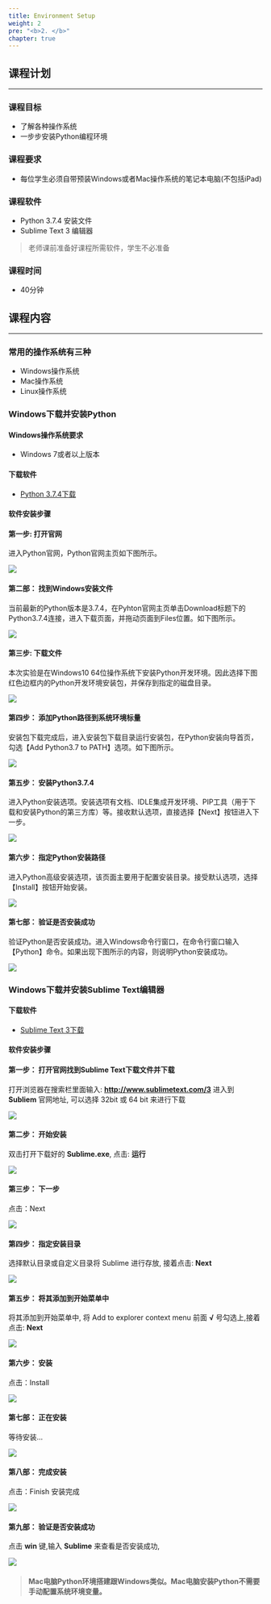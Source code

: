 ```yaml
---
title: Environment Setup
weight: 2
pre: "<b>2. </b>"
chapter: true
---
```


## 课程计划
<hr/>

### 课程目标
- 了解各种操作系统
- 一步步安装Python编程环境

### 课程要求
- 每位学生必须自带预装Windows或者Mac操作系统的笔记本电脑(不包括iPad)

### 课程软件
- Python 3.7.4 安装文件
- Sublime Text 3 编辑器

> 老师课前准备好课程所需软件，学生不必准备

### 课程时间
- 40分钟

## 课程内容
<hr/>

### 常用的操作系统有三种
- Windows操作系统
- Mac操作系统
- Linux操作系统

### Windows下载并安装Python

#### Windows操作系统要求
- Windows 7或者以上版本

#### 下载软件
- [Python 3.7.4下载](https://www.python.org/downloads/windows/)

#### 软件安装步骤

#### 第一步: 打开官网

进入Python官网，Python官网主页如下图所示。

![](/images/environment_setup/01.png)

#### 第二部： 找到Windows安装文件

当前最新的Python版本是3.7.4，在Pyhton官网主页单击Download标题下的Python3.7.4连接，进入下载页面，并拖动页面到Files位置。如下图所示。

![](/images/environment_setup/02.png)

#### 第三步: 下载文件

本次实验是在Windows10 64位操作系统下安装Python开发环境。因此选择下图红色边框内的Python开发环境安装包，并保存到指定的磁盘目录。

![](/images/environment_setup/03.png)

#### 第四步： 添加Python路径到系统环境标量

安装包下载完成后，进入安装包下载目录运行安装包，在Python安装向导首页，勾选【Add Python3.7 to PATH】选项。如下图所示。

![](/images/environment_setup/04.jpg)

#### 第五步： 安装Python3.7.4

进入Python安装选项。安装选项有文档、IDLE集成开发环境、PIP工具（用于下载和安装Python的第三方库）等。接收默认选项，直接选择【Next】按钮进入下一步。

![](/images/environment_setup/05.jpg)

#### 第六步： 指定Python安装路径

进入Python高级安装选项，该页面主要用于配置安装目录。接受默认选项，选择【Install】按钮开始安装。

![](/images/environment_setup/06.jpg)

#### 第七部： 验证是否安装成功

验证Python是否安装成功。进入Windows命令行窗口，在命令行窗口输入【Python】命令。如果出现下图所示的内容，则说明Python安装成功。

![](/images/environment_setup/07.png)

### Windows下载并安装Sublime Text编辑器

#### 下载软件
- [Sublime Text 3下载](https://www.sublimetext.com/3)

#### 软件安装步骤

#### 第一步： 打开官网找到Sublime Text下载文件并下载

打开浏览器在搜索栏里面输入: **http://www.sublimetext.com/3** 进入到 **Subliem** 官网地址, 可以选择 32bit 或 64 bit 来进行下载

![](/images/sublime_environment_setup/01.png)

#### 第二步： 开始安装

双击打开下载好的 **Sublime.exe**, 点击: **运行**

![](/images/sublime_environment_setup/02.png)

#### 第三步： 下一步

点击：Next

![](/images/sublime_environment_setup/03.png)

#### 第四步： 指定安装目录

选择默认目录或自定义目录将 Sublime 进行存放, 接着点击: **Next**

![](/images/sublime_environment_setup/04.png)

#### 第五步： 将其添加到开始菜单中

将其添加到开始菜单中, 将 Add to explorer context menu 前面 **√** 号勾选上,接着点击: **Next**

![](/images/sublime_environment_setup/05.png)

#### 第六步： 安装

点击：Install

![](/images/sublime_environment_setup/06.png)

#### 第七部： 正在安装

等待安装...

![](/images/sublime_environment_setup/07.png)

#### 第八部： 完成安装

点击：Finish 安装完成

![](/images/sublime_environment_setup/08.png)

#### 第九部： 验证是否安装成功

点击 **win** 键,输入 **Sublime** 来查看是否安装成功,

![](/images/sublime_environment_setup/09.png)

> #### Mac电脑Python环境搭建跟Windows类似。Mac电脑安装Python不需要手动配置系统环境变量。
